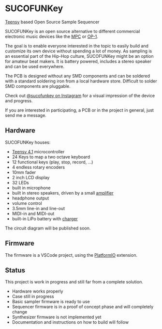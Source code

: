 # SUCOFUNKey
[Teensy](https://www.pjrc.com/store/teensy41.html) based Open Source Sample Sequencer

SUCOFUNKey is an open source alternative to different commercial electronic music devices like the [MPC](https://en.wikipedia.org/wiki/Akai_MPC) or [OP-1](https://en.wikipedia.org/wiki/Teenage_Engineering_OP-1).

The goal is to enable everyone interested in the topic to easily build and customize its own device without spending a lot of money.
As sampling is an essential part of the Hip-Hop culture, SUCOFUNKey might be an option for amateur beat makers. It is battery powered, includes a stereo speaker and can be used everywhere.

The PCB is designed without any SMD components and can be soldered with a standard soldering iron from a local hardware store. Difficult to solder SMD components are pluggable.

Check out [@sucofunkey on Instagram](https://www.instagram.com/sucofunkey/) for a visual impression of the device and progress.

If you are interested in participating, a PCB or in the project in general, just send me a message.


## Hardware
SUCOFUNKey houses:
- [Teensy 4.1](https://www.pjrc.com/store/teensy41.html) microcontroller
- 24 Keys to map a two octave keyboard
- 12 functional keys (play, stop, record, ...)
- 4 endless rotary encoders
- 10mm fader
- 2 inch LCD display
- 32 LEDs
- built in microphone 
- built in stereo speakers, driven by a small [amplifier](https://www.adafruit.com/product/987)
- headphone output
- volume control
- 3.5mm line-in and line-out
- MIDI-in and MIDI-out
- built-in LiPo battery with [charger](https://www.adafruit.com/product/1944)

The circuit diagram will be published soon.


## Firmware
The firmware is a VSCode project, using the [PlatformIO](https://platformio.org/) extension.


## Status
This project is work in progress and still far from a complete solution.
- Hardware works properly
- Case still in progress
- Basic sampler firmware is ready to use
- Sequencer firmware is in a proof of concept phase and will completely change
- Synthesizer firmware is not implemented yet
- Documentation and instructions on how to build will follow

